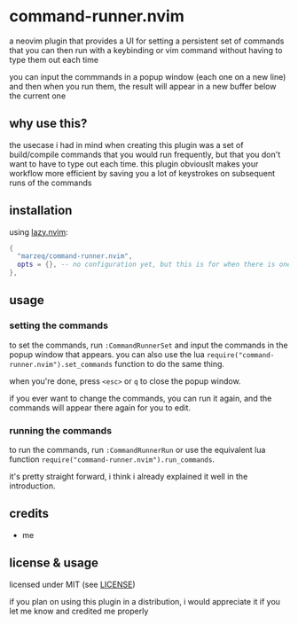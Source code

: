 # command-runner.nvim

a neovim plugin that provides a UI for setting a persistent set of commands that you can then run with a keybinding or vim command without having to type them out each time

you can input the commmands in a popup window (each one on a new line) and then when you run them, the result will appear in a new buffer below the current one

## why use this?

the usecase i had in mind when creating this plugin was a set of build/compile commands that you would run frequently, but that you don't want to have to type out each time.
this plugin obviouslt makes your workflow more efficient by saving you a lot of keystrokes on subsequent runs of the commands

## installation

using [lazy.nvim](https://github.com/folke/lazy.nvim):

```lua
{
  "marzeq/command-runner.nvim",
  opts = {}, -- no configuration yet, but this is for when there is one
},
```

## usage

### setting the commands

to set the commands, run `:CommandRunnerSet` and input the commands in the popup window that appears.
you can also use the lua `require("command-runner.nvim").set_commands` function to do the same thing.

when you're done, press `<esc>` or `q` to close the popup window.

if you ever want to change the commands, you can run it again, and the commands will appear there again for you to edit.

### running the commands

to run the commands, run `:CommandRunnerRun` or use the equivalent lua function `require("command-runner.nvim").run_commands`.

it's pretty straight forward, i think i already explained it well in the introduction.

## credits

- me

## license & usage

licensed under MIT (see [LICENSE](LICENSE))

if you plan on using this plugin in a distribution, i would appreciate it if you let me know and credited me properly


